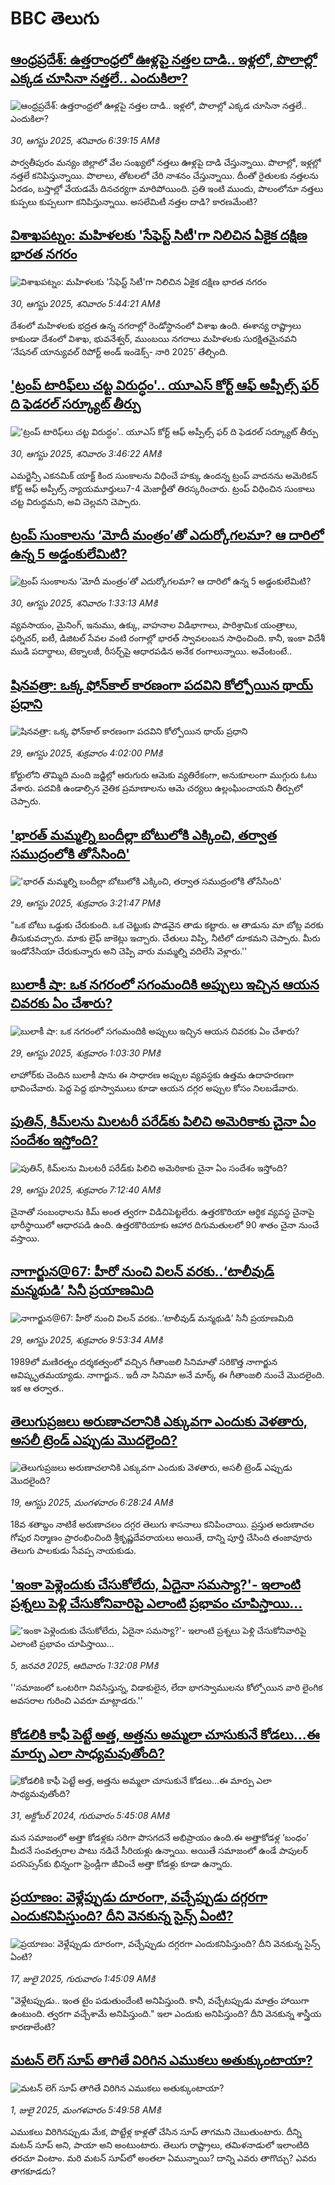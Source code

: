 # BBC తెలుగు## [ఆంధ్రప్రదేశ్: ఉత్తరాంధ్రలో ఊళ్లపై నత్తల దాడి.. ఇళ్లలో, పొలాల్లో ఎక్కడ చూసినా నత్తలే.. ఎందుకిలా?](https://www.bbc.com/telugu/articles/cpwygkl22jzo?at_medium=RSS&at_campaign=rss?at_campaign=githubrss)![ఆంధ్రప్రదేశ్: ఉత్తరాంధ్రలో ఊళ్లపై నత్తల దాడి.. ఇళ్లలో, పొలాల్లో ఎక్కడ చూసినా నత్తలే.. ఎందుకిలా?](https://ichef.bbci.co.uk/ace/ws/240/cpsprodpb/6b21/live/508cd290-8566-11f0-baf4-1d16530c231d.jpg)_30, ఆగస్టు 2025, శనివారం 6:39:15 AMకి_పార్వతీపురం మన్యం జిల్లాలో వేల సంఖ్యలో నత్తలు ఊళ్లపై దాడి చేస్తున్నాయి. పొలాల్లో, ఇళ్లల్లో నత్తలే కనిపిస్తున్నాయి. పొలాలు, తోటలలో చేరి నాశనం చేస్తున్నాయి.
దీంతో రైతులకు నత్తలను ఏరడం, బస్తాల్లో వేయడమే దినచర్యగా మారిపోయింది. ప్రతి ఇంటి ముందు, పొలంలోనూ నత్తలు కుప్పలు కుప్పలుగా కనిపిస్తున్నాయి. అసలేమిటీ నత్తల దాడి? కారణమేంటి?## [విశాఖపట్నం: మహిళలకు 'సేఫెస్ట్ సిటీ'గా నిలిచిన ఏకైక దక్షిణ భారత నగరం](https://www.bbc.com/telugu/articles/c78zpepzy5no?at_medium=RSS&at_campaign=rss?at_campaign=githubrss)![విశాఖపట్నం: మహిళలకు 'సేఫెస్ట్ సిటీ'గా నిలిచిన ఏకైక దక్షిణ భారత నగరం](https://ichef.bbci.co.uk/ace/ws/240/cpsprodpb/bcdd/live/517cada0-8562-11f0-9076-2f22d9d7ad69.jpg)_30, ఆగస్టు 2025, శనివారం 5:44:21 AMకి_దేశంలో మహిళలకు భద్రత ఉన్న నగరాల్లో రెండోస్థానంలో విశాఖ ఉంది. ఈశాన్య రాష్ట్రాలు కాకుండా దేశంలో విశాఖ, భువనేశ్వర్, ముంబయి నగరాలు మహిళలకు సురక్షితమైనవని ‘నేషనల్ యాన్యువల్ రిపోర్ట్ అండ్ ఇండెక్స్- నారి 2025’ తేల్చింది.## ['ట్రంప్ టారిఫ్‌లు చట్ట విరుద్ధం'.. యూఎస్ కోర్ట్ ఆఫ్ అప్పీల్స్ ఫర్ ది ఫెడరల్ సర్క్యూట్ తీర్పు](https://www.bbc.com/telugu/articles/czxyjkx1qjeo?at_medium=RSS&at_campaign=rss?at_campaign=githubrss)!['ట్రంప్ టారిఫ్‌లు చట్ట విరుద్ధం'.. యూఎస్ కోర్ట్ ఆఫ్ అప్పీల్స్ ఫర్ ది ఫెడరల్ సర్క్యూట్ తీర్పు](https://ichef.bbci.co.uk/ace/ws/240/cpsprodpb/d011/live/fbf46800-854d-11f0-84c8-99de564f0440.jpg)_30, ఆగస్టు 2025, శనివారం 3:46:22 AMకి_ఎమర్జెన్సీ ఎకనమిక్ యాక్ట్‌ కింద సుంకాలను విధించే హక్కు ఉందన్న  ట్రంప్ వాదనను అమెరికన్ కోర్ట్ ఆఫ్ అప్పీల్స్ ‌న్యాయమూర్తులు7-4 మెజార్టీతో తిరస్కరించారు. ట్రంప్ విధించిన సుంకాలు చట్ట విరుద్ధమని, అవి చెల్లవని చెప్పారు.## [ట్రంప్ సుంకాలను ‘మోదీ మంత్రం’తో ఎదుర్కోగలమా? ఆ దారిలో ఉన్న 5 అడ్డంకులేమిటి?](https://www.bbc.com/telugu/articles/cvg498nyyxno?at_medium=RSS&at_campaign=rss?at_campaign=githubrss)![ట్రంప్ సుంకాలను ‘మోదీ మంత్రం’తో ఎదుర్కోగలమా? ఆ దారిలో ఉన్న 5 అడ్డంకులేమిటి?](https://ichef.bbci.co.uk/ace/ws/240/cpsprodpb/2d50/live/78a6b1a0-84db-11f0-b391-6936825093bd.jpg)_30, ఆగస్టు 2025, శనివారం 1:33:13 AMకి_వ్యవసాయం, మైనింగ్, ఇనుము, ఉక్కు, వాహనాల విడిభాగాలు, పారిశ్రామిక యంత్రాలు, ఫర్నిచర్, ఐటీ, డిజిటల్ సేవల వంటి రంగాల్లో భారత్ స్వావలంబన సాధించింది. కానీ, ఇంకా విదేశీ ముడి పదార్థాలు, టెక్నాలజీ, రీసర్చ్‌పై ఆధారపడిన అనేక రంగాలున్నాయి. అవేంటంటే..## [షినవత్రా: ఒక్క ఫోన్‌కాల్‌ కారణంగా పదవిని కోల్పోయిన థాయ్ ప్రధాని ](https://www.bbc.com/telugu/articles/c939znxy4wqo?at_medium=RSS&at_campaign=rss?at_campaign=githubrss)![షినవత్రా: ఒక్క ఫోన్‌కాల్‌ కారణంగా పదవిని కోల్పోయిన థాయ్ ప్రధాని ](https://ichef.bbci.co.uk/ace/ws/240/cpsprodpb/b980/live/d7d2c510-84ef-11f0-b391-6936825093bd.jpg)_29, ఆగస్టు 2025, శుక్రవారం 4:02:00 PMకి_కోర్టులోని తొమ్మిది మంది జడ్జిల్లో ఆరుగురు ఆమెకు వ్యతిరేకంగా, అనుకూలంగా ముగ్గురు ఓటు వేశారు. పదవికి ఉండాల్సిన నైతిక ప్రమాణాలను ఆమె చర్యలు ఉల్లంఘించాయని తీర్పులో చెప్పారు.## ['భారత్ మమ్మల్ని బందీల్లా బోటులోకి ఎక్కించి, తర్వాత సముద్రంలోకి తోసేసింది'](https://www.bbc.com/telugu/articles/cx2xvmv941zo?at_medium=RSS&at_campaign=rss?at_campaign=githubrss)!['భారత్ మమ్మల్ని బందీల్లా బోటులోకి ఎక్కించి, తర్వాత సముద్రంలోకి తోసేసింది'](https://ichef.bbci.co.uk/ace/ws/240/cpsprodpb/e62b/live/ad64ea80-84e3-11f0-b391-6936825093bd.jpg)_29, ఆగస్టు 2025, శుక్రవారం 3:21:47 PMకి_"ఒక బోటు ఒడ్డుకు చేరుకుంది. ఒక చెట్టుకు పొడవైన తాడు కట్టారు. ఆ తాడును మా బోట్ల వరకు తీసుకువచ్చారు. మాకు లైఫ్ జాకెట్లు ఇచ్చారు. చేతులు విప్పి, నీటిలో దూకమని చెప్పారు. మీరు ఇండోనేసియా చేరుకున్నారు అని చెప్పి వారు మమ్మల్ని వదిలేసి వెళ్లారు.''## [బులాకీ షా: ఒక నగరంలో సగంమందికి అప్పులు ఇచ్చిన ఆయన చివరకు ఏం చేశారు?  ](https://www.bbc.com/telugu/articles/cz0yvr4mn4do?at_medium=RSS&at_campaign=rss?at_campaign=githubrss)![బులాకీ షా: ఒక నగరంలో సగంమందికి అప్పులు ఇచ్చిన ఆయన చివరకు ఏం చేశారు?  ](https://ichef.bbci.co.uk/ace/ws/240/cpsprodpb/06a4/live/808ab8f0-84d9-11f0-957a-0d3acbd64f12.jpg)_29, ఆగస్టు 2025, శుక్రవారం 1:03:30 PMకి_లాహోర్‌కు చెందిన బులాకీ షాను ఈ సాధారణ అప్పుల వ్యవస్థకు ఉత్తమ ఉదాహరణగా భావించేవారు. పెద్ద పెద్ద భూస్వాములు కూడా ఆయన దగ్గర అప్పుల కోసం నిలబడేవారు.## [పుతిన్, కిమ్‌లను మిలటరీ పరేడ్‌కు పిలిచి అమెరికాకు చైనా ఏం సందేశం ఇస్తోంది?](https://www.bbc.com/telugu/articles/cx29dnj434qo?at_medium=RSS&at_campaign=rss?at_campaign=githubrss)![పుతిన్, కిమ్‌లను మిలటరీ పరేడ్‌కు పిలిచి అమెరికాకు చైనా ఏం సందేశం ఇస్తోంది?](https://ichef.bbci.co.uk/ace/ws/240/cpsprodpb/c7a6/live/a46fa040-84a3-11f0-b8e6-c9d1af489189.jpg)_29, ఆగస్టు 2025, శుక్రవారం 7:12:40 AMకి_చైనాతో సంబంధాలను కిమ్ అంత త్వరగా విడిచిపెట్టలేరు. ఉత్తరకొరియా ఆర్థిక వ్యవస్థ చైనాపై భారీస్థాయిలో ఆధారపడి ఉంది. ఉత్తరకొరియాకు ఆహార దిగుమతులలో 90 శాతం చైనా నుంచే వస్తాయి.## [నాగార్జున@67: హీరో నుంచి విలన్ వరకు..‘టాలీవుడ్ మన్మథుడి’ సినీ ప్రయాణమిది](https://www.bbc.com/telugu/articles/cz93z09pyv3o?at_medium=RSS&at_campaign=rss?at_campaign=githubrss)![నాగార్జున@67: హీరో నుంచి విలన్ వరకు..‘టాలీవుడ్ మన్మథుడి’ సినీ ప్రయాణమిది](https://ichef.bbci.co.uk/ace/standard/240/cpsprodpb/158e/live/70b29600-84e3-11f0-9cf6-cbf3e73ce2b9.jpg)_29, ఆగస్టు 2025, శుక్రవారం 9:53:34 AMకి_1989లో మణిరత్నం దర్శకత్వంలో వచ్చిన గీతాంజలి సినిమాతో సరికొత్త నాగార్జున ఆవిష్కృతమయ్యాడు. నాగార్జున.. ఇదీ నా సినిమా అనే మార్క్‌ ఈ గీతాంజలి నుంచే మొదలైంది. ఇక ఆ తర్వాత..## [తెలుగుప్రజలు అరుణాచలానికి ఎక్కువగా ఎందుకు వెళతారు, అసలీ ట్రెండ్ ఎప్పుడు మొదలైంది? ](https://www.bbc.com/telugu/articles/c8jp32zrzxpo?at_medium=RSS&at_campaign=rss?at_campaign=githubrss)![తెలుగుప్రజలు అరుణాచలానికి ఎక్కువగా ఎందుకు వెళతారు, అసలీ ట్రెండ్ ఎప్పుడు మొదలైంది? ](https://ichef.bbci.co.uk/ace/ws/240/cpsprodpb/cf2d/live/01932bf0-7d85-11f0-98a0-956f61945264.jpg)_19, ఆగస్టు 2025, మంగళవారం 6:28:24 AMకి_18వ శతాబ్దం నాటికే అరుణాచలం దగ్గర తెలుగు శాసనాలు కనిపించాయి. ప్రస్తుత అరుణాచల గోపుర నిర్మాణం ప్రారంభించింది శ్రీకృష్ణదేవరాయలు అయితే, దాన్ని పూర్తి చేసింది తంజావూరు తెలుగు పాలకుడు సేవప్ప నాయకుడు.## ['ఇంకా పెళ్లెందుకు చేసుకోలేదు, ఏదైనా సమస్యా?'- ఇలాంటి ప్రశ్నలు పెళ్లి చేసుకోనివారిపై ఎలాంటి ప్రభావం చూపిస్తాయి... ](https://www.bbc.com/telugu/articles/cgq1w3lz7yyo?at_medium=RSS&at_campaign=rss?at_campaign=githubrss)!['ఇంకా పెళ్లెందుకు చేసుకోలేదు, ఏదైనా సమస్యా?'- ఇలాంటి ప్రశ్నలు పెళ్లి చేసుకోనివారిపై ఎలాంటి ప్రభావం చూపిస్తాయి... ](https://ichef.bbci.co.uk/ace/ws/240/cpsprodpb/f6de/live/72c94a60-cb3e-11ef-87df-d575b9a434a4.jpg)_5, జనవరి 2025, ఆదివారం 1:32:08 PMకి_''సమాజంలో ఒంటరిగా నివసిస్తున్న, విడాకులైన, లేదా భాగస్వాములను కోల్పోయిన వారి లైంగిక అవసరాల గురించి ఎవరూ మాట్లాడరు.''## [కోడలికి కాఫీ పెట్టే అత్త, అత్తను అమ్మలా చూసుకునే కోడలు...ఈ మార్పు ఎలా సాధ్యమవుతోంది?](https://www.bbc.com/telugu/articles/c1l41zl8el2o?at_medium=RSS&at_campaign=rss?at_campaign=githubrss)![కోడలికి కాఫీ పెట్టే అత్త, అత్తను అమ్మలా చూసుకునే కోడలు...ఈ మార్పు ఎలా సాధ్యమవుతోంది?](https://ichef.bbci.co.uk/ace/ws/240/cpsprodpb/2b61/live/9176a6d0-8b0e-11ef-a81b-b1eda9741da3.jpg)_31, అక్టోబర్ 2024, గురువారం 5:45:08 AMకి_మన సమాజంలో అత్తా కోడళ్లకు సరిగా పొసగదనే అభిప్రాయం ఉంది.ఈ అత్తాకోడళ్ల ‘బంధం’ మీదనే సంవత్సరాల పాటు నడిచే సీరియళ్లు ఉన్నాయి. అయితే సమాజంలో ఉండే పాపులర్ పరసెప్సన్‌కు భిన్నంగా ఫ్రెండ్లీగా జీవించే అత్తా కోడళ్లు కూడా ఉన్నారు.## [ప్రయాణం: వెళ్లేప్పుడు దూరంగా, వచ్చేప్పుడు దగ్గరగా ఎందుకనిపిస్తుంది? దీని వెనకున్న సైన్స్ ఏంటి?](https://www.bbc.com/telugu/articles/c0l4y727n1jo?at_medium=RSS&at_campaign=rss?at_campaign=githubrss)![ప్రయాణం: వెళ్లేప్పుడు దూరంగా, వచ్చేప్పుడు దగ్గరగా ఎందుకనిపిస్తుంది? దీని వెనకున్న సైన్స్ ఏంటి?](https://ichef.bbci.co.uk/ace/ws/240/cpsprodpb/054c/live/6957c010-62b0-11f0-8e78-11023c48a856.png)_17, జులై 2025, గురువారం 1:45:09 AMకి_"వెళ్లేటప్పుడు.. ఇంత టైం పడుతుందేంటి అనిపిస్తుంది. కానీ, వచ్చేటప్పుడు మాత్రం హాయిగా ఉంటుంది. త్వరగా వచ్చేశామే అనిపిస్తుంది." ఇలా ఎందుకు అనిపిస్తుంది? దీని వెనకున్న శాస్త్రీయ కారణాలేంటి?## [మటన్ లెగ్ సూప్ తాగితే విరిగిన ఎముకలు అతుక్కుంటాయా?](https://www.bbc.com/telugu/articles/c0l4g92j8kzo?at_medium=RSS&at_campaign=rss?at_campaign=githubrss)![మటన్ లెగ్ సూప్ తాగితే విరిగిన ఎముకలు అతుక్కుంటాయా?](https://ichef.bbci.co.uk/ace/ws/240/cpsprodpb/b31e/live/cce532c0-6d41-11f0-9462-bb509dc78127.jpg)_1, జులై 2025, మంగళవారం 5:49:58 AMకి_ఎముకలు విరిగినప్పుడు మేక, పొట్టేళ్ల కాళ్లతో చేసిన సూప్ తాగమని చెబుతుంటారు. దీన్ని మటన్ సూప్ అని, పాయా అని అంటుంటారు. తెలుగు రాష్ట్రాలు, తమిళనాడులో ఇలాంటిది తరచూ వింటాం. మరి మటన్ సూప్‌లో అంతలా ఏమున్నాయి? దాన్ని ఎవరు తాగొచ్చు? ఎవరు తాగకూడదు?
